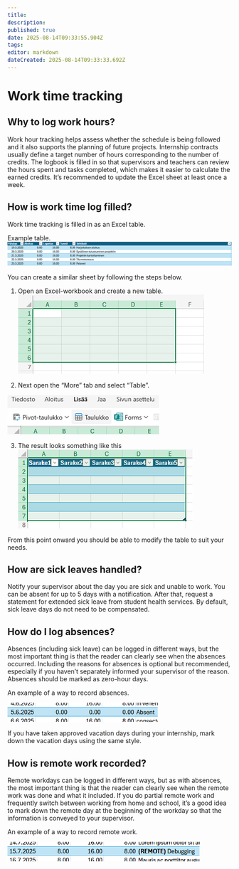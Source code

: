```yaml
---
title: 
description: 
published: true
date: 2025-08-14T09:33:55.904Z
tags: 
editor: markdown
dateCreated: 2025-08-14T09:33:33.692Z
---
```


# Work time tracking


## Why to log work hours?
Work hour tracking helps assess whether the schedule is being followed and it also supports the planning of future projects. Internship contracts usually define a target number of hours corresponding to the number of credits.
The logbook is filled in so that supervisors and teachers can review the hours spent and tasks completed, which makes it easier to calculate the earned credits. It’s recommended to update the Excel sheet at least once a week.

## How is work time log filled?
Work time tracking is filled in as an Excel table.

Example table.
![kuva1.png](/tyoajanseurantakuvat/kuva1.png)

You can create a similar sheet by following the steps below.

1.	Open an Excel-workbook and create a new table.
![kuva2.png](/tyoajanseurantakuvat/kuva2.png)

2.	Next open the “More” tab and select “Table”.

![kuva3.png](/tyoajanseurantakuvat/kuva3.png)

3.	The result looks something like this
![kuva4.png](/tyoajanseurantakuvat/kuva4.png)

From this point onward you should be able to modify the table to suit your needs.

## How are sick leaves handled?
Notify your supervisor about the day you are sick and unable to work. You can be absent for up to 5 days with a notification. After that, request a statement for extended sick leave from student health services. By default, sick leave days do not need to be compensated.

## How do I log absences?
Absences (including sick leave) can be logged in different ways, but the most important thing is that the reader can clearly see when the absences occurred. Including the reasons for absences is optional but recommended, especially if you haven’t separately informed your supervisor of the reason. Absences should be marked as zero-hour days.

An example of a way to record absences.

![photo5.png](/tyoajanseurantakuvat/photo5.png)

If you have taken approved vacation days during your internship, mark down the vacation days using the same style.


## How is remote work recorded?
Remote workdays can be logged in different ways, but as with absences, the most important thing is that the reader can clearly see when the remote work was done and what it included. If you do partial remote work and frequently switch between working from home and school, it’s a good idea to mark down the remote day at the beginning of the workday so that the information is conveyed to your supervisor.

An example of a way to record remote work.

![photo6.png](/tyoajanseurantakuvat/photo6.png)

